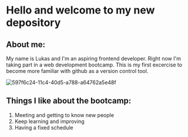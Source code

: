 # Hello and welcome to my new depository

## About me:
My name is Lukas and I'm an aspiring frontend developer. Right now I'm taking part in a web development bootcamp. This is my first excercise to become more familiar with github as a version control tool.



![597f6c24-11c4-40d5-a788-a64762a5e48f](https://user-images.githubusercontent.com/130902818/232498646-2cd797ac-6683-4020-b482-762271fe2c04.jpeg)

## Things I like about the bootcamp:
1. Meeting and getting to know new people
2. Keep learning and improving
3. Having a fixed schedule
